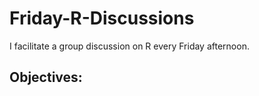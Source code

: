 # Friday-R-Discussions

I facilitate a group discussion on R every Friday afternoon.

## Objectives:


